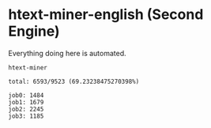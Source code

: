 # htext-miner-english (Second Engine)

Everything doing here is automated.

```
htext-miner

total: 6593/9523 (69.23238475270398%)

job0: 1484
job1: 1679
job2: 2245
job3: 1185
```